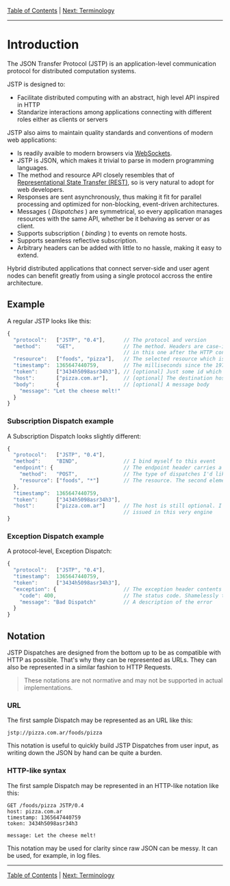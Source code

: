 [Table of Contents](index.md) | [Next: Terminology](terminology.md)

---

Introduction
============

The JSON Transfer Protocol (JSTP) is an application-level communication protocol for distributed computation systems.

JSTP is designed to:

- Facilitate distributed computing with an abstract, high level API inspired in HTTP
- Standarize interactions among applications connecting with different roles either as clients or servers

JSTP also aims to maintain quality standards and conventions of modern web applications:

- Is readily avaible to modern browsers via [WebSockets](http://en.wikipedia.org/wiki/WebSocket).
- JSTP is JSON, which makes it trivial to parse in modern programming languages.
- The method and resource API closely resembles that of [Representational State Transfer (REST)](https://en.wikipedia.org/wiki/Representational_state_transfer), so is very natural to adopt for web developers.
- Responses are sent asynchronously, thus making it fit for parallel processing and optimized for non-blocking, event-driven architectures.
- Messages ( _Dispatches_ ) are symmetrical, so every application manages resources with the same API, whether be it behaving as server or as client.
- Supports subscription ( _binding_ ) to events on remote hosts.
- Supports seamless reflective subscription.
- Arbitrary headers can be added with little to no hassle, making it easy to extend.

Hybrid distributed applications that connect server-side and user agent nodes can benefit greatly from using a single protocol accross the entire architecture.

Example
-------

A regular JSTP looks like this:

```javascript
{
  "protocol":   ["JSTP", "0.4"],      // The protocol and version
  "method":     "GET",                // The method. Headers are case-insensitive but is customary to user uppercase
                                      // in this one after the HTTP convention
  "resource":   ["foods", "pizza"],   // The selected resource which is to be retrieved (since the method is GET)
  "timestamp":  1365647440759,        // The milliseconds since the 1970-01-01 00:00:00.000 (also known as the UNIX timestamp)
  "token":      ["3434h5098asr34h3"], // [optional] Just some id which the server will probably use to identify this request
  "host":       ["pizza.com.ar"],     // [optional] The destination host to which the Dispatch is to be sent
  "body":       {                     // [optional] A message body
    "message": "Let the cheese melt!"       
  }
}
```

### Subscription Dispatch example

A Subscription Dispatch looks slightly different:

```javascript
{
  "protocol":   ["JSTP", "0.4"],
  "method":     "BIND",               // I bind myself to this event
  "endpoint": {                       // The endpoint header carries a pattern which represents possible Dispatches
    "method":   "POST",               // The type of dispatches I'd like to subscribe to. It can be replaced with a wilcard (*)
    "resource": ["foods", "*"]        // The resource. The second element is a wildcard representing "anything"
  },
  "timestamp":  1365647440759,
  "token":      ["3434h5098asr34h3"],
  "host":       ["pizza.com.ar"]      // The host is still optional. I can perfectly subscribe for dispatches 
                                      // issued in this very engine  
}
```

### Exception Dispatch example

A protocol-level, Exception Dispatch:

```javascript
{
  "protocol":   ["JSTP", "0.4"],
  "timestamp":  1365647440759,
  "token":      ["3434h5098asr34h3"],
  "exception": {                      // The exception header contents the information about the error
    "code": 400,                      // The status code. Shamelessly the same as the HTTP ones
    "message": "Bad Dispatch"         // A description of the error
  }
}
```

Notation
--------

JSTP Dispatches are designed from the bottom up to be as compatible with HTTP as possible. That's why they can be represented as URLs. They can also be represented in a similar fashion to HTTP Requests. 

> These notations are not normative and may not be supported in actual implementations.

### URL

The first sample Dispatch may be represented as an URL like this:

    jstp://pizza.com.ar/foods/pizza

This notation is useful to quickly build JSTP Dispatches from user input, as writing down the JSON by hand can be quite a burden.

### HTTP-like syntax

The first sample Dispatch may be represented in an HTTP-like notation like this:

```
GET /foods/pizza JSTP/0.4
host: pizza.com.ar
timestamp: 1365647440759
token: 3434h5098asr34h3

message: Let the cheese melt!
```

This notation may be used for clarity since raw JSON can be messy. It can be used, for example, in log files. 

---

[Table of Contents](index.md) | [Next: Terminology](terminology.md)
